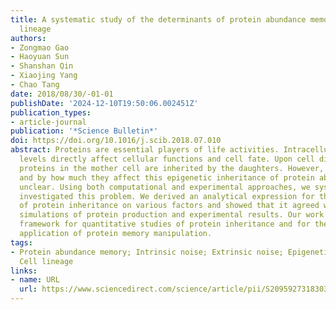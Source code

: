 ```yaml
---
title: A systematic study of the determinants of protein abundance memory in cell
  lineage
authors:
- Zongmao Gao
- Haoyuan Sun
- Shanshan Qin
- Xiaojing Yang
- Chao Tang
date: 2018/08/30/-01-01
publishDate: '2024-12-10T19:50:06.002451Z'
publication_types:
- article-journal
publication: '*Science Bulletin*'
doi: https://doi.org/10.1016/j.scib.2018.07.010
abstract: Proteins are essential players of life activities. Intracellular protein
  levels directly affect cellular functions and cell fate. Upon cell division, the
  proteins in the mother cell are inherited by the daughters. However, what factors
  and by how much they affect this epigenetic inheritance of protein abundance remains
  unclear. Using both computational and experimental approaches, we systematically
  investigated this problem. We derived an analytical expression for the dependence
  of protein inheritance on various factors and showed that it agreed with numerical
  simulations of protein production and experimental results. Our work provides a
  framework for quantitative studies of protein inheritance and for the potential
  application of protein memory manipulation.
tags:
- Protein abundance memory; Intrinsic noise; Extrinsic noise; Epigenetic inheritance;
  Cell lineage
links:
- name: URL
  url: https://www.sciencedirect.com/science/article/pii/S2095927318303359
---
```

